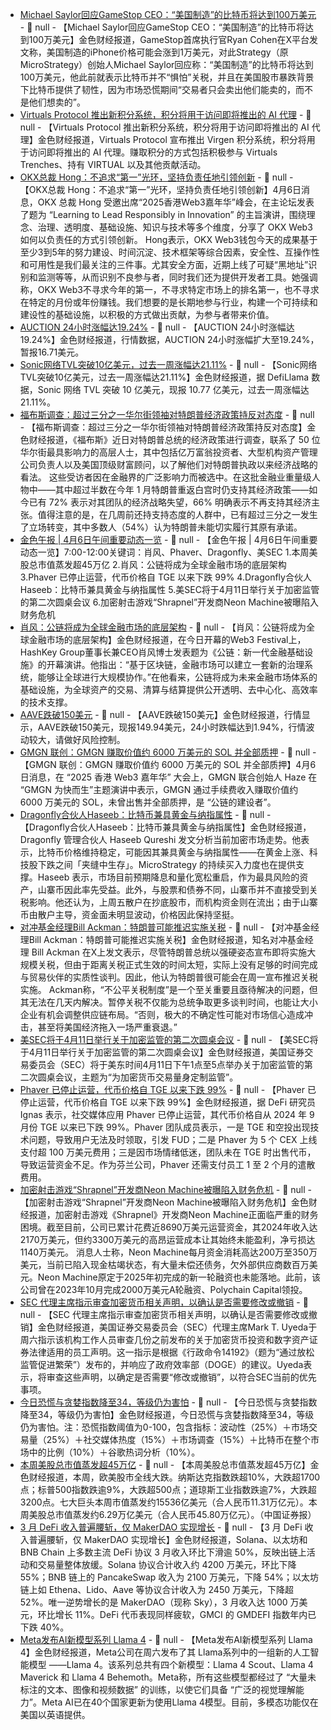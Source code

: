 - [Michael Saylor回应GameStop CEO：“美国制造”的比特币将达到100万美元](https://x.com/saylor/status/1908211240469430304) - 📰 null - 【Michael Saylor回应GameStop CEO：“美国制造”的比特币将达到100万美元】金色财经报道，GameStop首席执行官Ryan Cohen在X平台发文称，美国制造的iPhone价格可能会涨到1万美元，对此Strategy（原MicroStrategy）创始人Michael Saylor回应称：“美国制造”的比特币将达到100万美元，他此前就表示比特币并不“惧怕”关税，并且在美国股市暴跌背景下比特币提供了韧性，因为市场恐慌期间“交易者只会卖出他们能卖的，而不是他们想卖的”。
- [Virtuals Protocol 推出新积分系统，积分将用于访问即将推出的 AI 代理](https://x.com/virtuals_io/status/1908095625109098560) - 📰 null - 【Virtuals Protocol 推出新积分系统，积分将用于访问即将推出的 AI 代理】金色财经报道，Virtuals Protocol 宣布推出 Virgen 积分系统，积分将用于访问即将推出的 AI 代理。赚取积分的方式包括积极参与 Virtuals Trenches、持有 VIRTUAL 以及其他贡献活动。
- [OKX总裁 Hong：不追求“第一”光环，坚持负责任地引领创新]() - 📰 null - 【OKX总裁 Hong：不追求“第一”光环，坚持负责任地引领创新】4月6日消息，OKX 总裁 Hong 受邀出席“2025香港Web3嘉年华”峰会，在主论坛发表了题为 “Learning to Lead Responsibly in Innovation” 的主旨演讲，围绕理念、治理、透明度、基础设施、知识与技术等多个维度，分享了 OKX Web3如何以负责任的方式引领创新。 
Hong表示，OKX Web3钱包今天的成果基于至少3到5年的努力建设、时间沉淀、技术框架等综合因素，安全性、互操作性和可用性是我们最关注的三件事。尤其安全方面，近期上线了可疑“黑地址”识别和监测等等，从而识别不良参与者，同时我们还为提供开发者工具。她强调称，OKX Web3不寻求今年的第一，不寻求特定市场上的排名第一，也不寻求在特定的月份或年份赚钱。我们想要的是长期地参与行业，构建一个可持续和建设性的基础设施，以积极的方式做出贡献，为参与者带来价值。
- [AUCTION 24小时涨幅达19.24%]() - 📰 null - 【AUCTION 24小时涨幅达19.24%】金色财经报道，行情数据，AUCTION 24小时涨幅扩大至19.24%，暂报16.71美元。
- [Sonic网络TVL突破10亿美元，过去一周涨幅达21.11%]() - 📰 null - 【Sonic网络TVL突破10亿美元，过去一周涨幅达21.11%】金色财经报道，据 DefiLlama 数据，Sonic 网络 TVL 突破 10 亿美元，现报 10.77 亿美元，过去一周涨幅达 21.11%。
- [福布斯调查：超过三分之一华尔街领袖对特朗普经济政策持反对态度]() - 📰 null - 【福布斯调查：超过三分之一华尔街领袖对特朗普经济政策持反对态度】金色财经报道，《福布斯》近日对特朗普总统的经济政策进行调查，联系了 50 位华尔街最具影响力的高层人士，其中包括亿万富翁投资者、大型机构资产管理公司负责人以及美国顶级财富顾问，以了解他们对特朗普执政以来经济战略的看法。 
这些受访者因在金融界的广泛影响力而被选中。在这批金融业重量级人物中——其中超过半数在今年 1 月特朗普重返白宫时仍支持其经济政策——如今已有 72% 表示对其团队的经济战略失望，66% 明确表示不再支持其经济主张。值得注意的是，在几周前还持支持态度的人群中，已有超过三分之一发生了立场转变，其中多数人（54%）认为特朗普未能切实履行其原有承诺。
- [金色午报 | 4月6日午间重要动态一览]() - 📰 null - 【金色午报 | 4月6日午间重要动态一览】7:00-12:00关键词：肖风、Phaver、Dragonfly、美SEC 
1.本周美股总市值蒸发超45万亿 
2.肖风：公链将成为全球金融市场的底层架构 
3.Phaver 已停止运营，代币价格自 TGE 以来下跌 99% 
4.Dragonfly合伙人Haseeb：比特币兼具黄金与纳指属性 
5.美SEC将于4月11日举行关于加密监管的第二次圆桌会议 
6.加密射击游戏“Shrapnel”开发商Neon Machine被曝陷入财务危机
- [肖风：公链将成为全球金融市场的底层架构]() - 📰 null - 【肖风：公链将成为全球金融市场的底层架构】金色财经报道，在今日开幕的Web3 Festival上，HashKey Group董事长兼CEO肖风博士发表题为《公链：新一代金融基础设施》的开幕演讲。他指出：“基于区块链，金融市场可以建立一套新的治理系统，能够让全球进行大规模协作。”在他看来，公链将成为未来金融市场体系的基础设施，为全球资产的交易、清算与结算提供公开透明、去中心化、高效率的技术支撑。
- [AAVE跌破150美元]() - 📰 null - 【AAVE跌破150美元】金色财经报道，行情显示，AAVE跌破150美元，现报149.94美元，24小时跌幅达到1.94%，行情波动较大，请做好风险控制。
- [GMGN 联创：GMGN 赚取价值约 6000 万美元的 SOL 并全部质押]() - 📰 null - 【GMGN 联创：GMGN 赚取价值约 6000 万美元的 SOL 并全部质押】4月6日消息，在 “2025 香港 Web3 嘉年华” 大会上，GMGN 联合创始人 Haze 在 “GMGN 为快而生”主题演讲中表示，GMGN 通过手续费收入赚取价值约 6000 万美元的 SOL，未曾出售并全部质押，是 “公链的建设者”。
- [Dragonfly合伙人Haseeb：比特币兼具黄金与纳指属性]() - 📰 null - 【Dragonfly合伙人Haseeb：比特币兼具黄金与纳指属性】金色财经报道，Dragonfly 管理合伙人 Haseeb Qureshi 发文分析当前加密市场走势。他表示，比特币价格维持稳定，可能因其兼具黄金与纳指属性——在黄金上涨、科技股下跌之间「夹缝中生存」。MicroStrategy 的持续买入力度也在提供支撑。Haseeb 表示，市场目前预期降息和量化宽松重启，作为最具风险的资产，山寨币因此率先受益。此外，与股票和债券不同，山寨币并不直接受到关税影响。他还认为，上周五散户在抄底股市，而机构资金则在流出；由于山寨币由散户主导，资金面未明显波动，价格因此保持坚挺。
- [对冲基金经理Bill Ackman：特朗普可能推迟实施关税](https://x.com/BillAckman/status/1908625866680393847) - 📰 null - 【对冲基金经理Bill Ackman：特朗普可能推迟实施关税】金色财经报道，知名对冲基金经理 Bill Ackman 在X上发文表示，尽管特朗普总统以强硬姿态宣布即将实施大规模关税，但由于距离关税正式生效的时间太短，实际上没有足够的时间完成与贸易伙伴的实质性谈判。因此，他认为特朗普很可能会在周一宣布推迟关税实施。 
Ackman称，“不公平关税制度”是一个至关重要且亟待解决的问题，但其无法在几天内解决。暂停关税不仅能为总统争取更多谈判时间，也能让大小企业有机会调整供应链布局。“否则，极大的不确定性可能对市场信心造成冲击，甚至将美国经济拖入一场严重衰退。”
- [美SEC将于4月11日举行关于加密监管的第二次圆桌会议](https://x.com/SECGov/status/1908158947967533505) - 📰 null - 【美SEC将于4月11日举行关于加密监管的第二次圆桌会议】金色财经报道，美国证券交易委员会（SEC）将于美东时间4月11日下午1点至5点举办关于加密监管的第二次圆桌会议，主题为“为加密货币交易量身定制监管”。
- [Phaver 已停止运营，代币价格自 TGE 以来下跌 99%](https://x.com/DefiIgnas/status/1908555341798711540) - 📰 null - 【Phaver 已停止运营，代币价格自 TGE 以来下跌 99%】金色财经报道，据 DeFi 研究员 Ignas 表示，社交媒体应用 Phaver 已停止运营，其代币价格自从 2024 年 9 月份 TGE 以来已下跌 99%。Phaver 团队成员表示，一是 TGE 和空投出现技术问题，导致用户无法及时领取，引发 FUD；二是 Phaver 为 5 个 CEX 上线支付超 100 万美元费用；三是因市场情绪低迷，团队未在 TGE 时出售代币，导致运营资金不足。作为芬兰公司，Phaver 还需支付员工 1 至 2 个月的遣散费用。
- [加密射击游戏“Shrapnel”开发商Neon Machine被曝陷入财务危机](https://blockworks.co/news/neon-machine-shrapnel-in-the-red) - 📰 null - 【加密射击游戏“Shrapnel”开发商Neon Machine被曝陷入财务危机】金色财经报道，加密射击游戏《Shrapnel》开发商Neon Machine正面临严重的财务困境。截至目前，公司已累计花费近8690万美元运营资金，其2024年收入达2170万美元，但约3300万美元的高昂运营成本让其始终未能盈利，净亏损达1140万美元。 
消息人士称，Neon Machine每月资金消耗高达200万至350万美元，当前已陷入现金枯竭状态，有大量未偿还债务，欠外部供应商数百万美元。Neon Machine原定于2025年初完成的新一轮融资也未能落地。此前，该公司曾在2023年10月完成2000万美元A轮融资、Polychain Capital领投。
- [SEC 代理主席指示审查加密货币相关声明，以确认是否需要修改或撤销](https://www.theblock.co/post/349728/acting-sec-chair-uyeda-directs-staff-to-review-statements-on-crypto-risks-security-laws) - 📰 null - 【SEC 代理主席指示审查加密货币相关声明，以确认是否需要修改或撤销】金色财经报道，美国证券交易委员会（SEC）代理主席Mark T. Uyeda于周六指示该机构工作人员审查几份之前发布的关于加密货币投资和数字资产证券法律适用的员工声明。这一指示是根据《行政命令14192》（题为“通过放松监管促进繁荣”）发布的，并响应了政府效率部（DOGE）的建议。Uyeda表示，将审查这些声明，以确定是否需要“修改或撤销”，以符合SEC当前的优先事项。
- [今日恐慌与贪婪指数降至34，等级仍为害怕]() - 📰 null - 【今日恐慌与贪婪指数降至34，等级仍为害怕】金色财经报道，今日恐慌与贪婪指数降至34，等级仍为害怕。注：恐慌指数阈值为0-100，包含指标：波动性（25%）＋市场交易量（25%）＋社交媒体热度（15%）＋市场调查（15%）＋比特币在整个市场中的比例（10%）＋谷歌热词分析（10%）。
- [本周美股总市值蒸发超45万亿]() - 📰 null - 【本周美股总市值蒸发超45万亿】金色财经报道，本周，欧美股市全线大跌。纳斯达克指数跌超10%，大跌超1700点；标普500指数跌逾9%，大跌超500点；道琼斯工业指数跌逾7%，大跌超3200点。七大巨头本周市值蒸发约15536亿美元（合人民币11.31万亿元）。本周美股总市值蒸发约6.29万亿美元（合人民币45.80万亿元）。（中国证券报）
- [3 月 DeFi 收入普遍腰斩，仅 MakerDAO 实现增长](https://www.theblock.co/post/349471/defi-revenues-plunge-in-march-as-onchain-activity-slows) - 📰 null - 【3 月 DeFi 收入普遍腰斩，仅 MakerDAO 实现增长】金色财经报道，Solana、以太坊和 BNB Chain 上多数主流 DeFi 协议 3 月收入环比下滑逾 50%，反映出链上活动和交易量整体放缓。Solana 协议合计收入约 4200 万美元，环比下降 55%；BNB 链上的 PancakeSwap 收入为 2100 万美元，下降 54%；以太坊链上如 Ethena、Lido、Aave 等协议合计收入为 2450 万美元，下降超 52%。唯一逆势增长的是 MakerDAO（现称 Sky），3 月收入达 1000 万美元，环比增长 11%。DeFi 代币表现同样疲软，GMCI 的 GMDEFI 指数年内已下跌 40%。
- [Meta发布AI新模型系列 Llama 4]() - 📰 null - 【Meta发布AI新模型系列 Llama 4】金色财经报道，Meta公司在周六发布了其 Llama系列中的一组新的人工智能模型 ——Llama 4。该系列总共有四个新模型：Llama 4 Scout、Llama 4 Maverick 和 Llama 4 Behemoth。Meta称，所有这些模型都经过了 “大量未标注的文本、图像和视频数据” 的训练，以使它们具备 “广泛的视觉理解能力”。Meta AI已在40个国家更新为使用Llama 4模型。目前，多模态功能仅在美国以英语提供。
